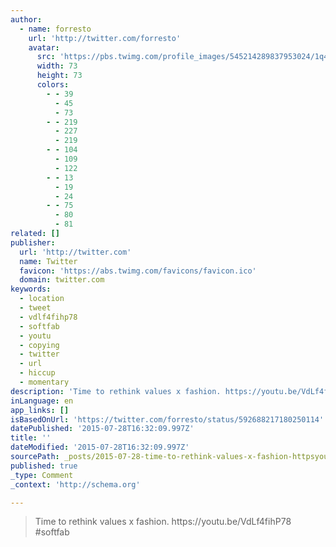 ```yaml
---
author:
  - name: forresto
    url: 'http://twitter.com/forresto'
    avatar:
      src: 'https://pbs.twimg.com/profile_images/545214289837953024/1q4UeDm8_bigger.jpeg'
      width: 73
      height: 73
      colors:
        - - 39
          - 45
          - 73
        - - 219
          - 227
          - 219
        - - 104
          - 109
          - 122
        - - 13
          - 19
          - 24
        - - 75
          - 80
          - 81
related: []
publisher:
  url: 'http://twitter.com'
  name: Twitter
  favicon: 'https://abs.twimg.com/favicons/favicon.ico'
  domain: twitter.com
keywords:
  - location
  - tweet
  - vdlf4fihp78
  - softfab
  - youtu
  - copying
  - twitter
  - url
  - hiccup
  - momentary
description: 'Time to rethink values x fashion. https://youtu.be/VdLf4fihP78 #softfab'
inLanguage: en
app_links: []
isBasedOnUrl: 'https://twitter.com/forresto/status/592688217180250114'
datePublished: '2015-07-28T16:32:09.997Z'
title: ''
dateModified: '2015-07-28T16:32:09.997Z'
sourcePath: _posts/2015-07-28-time-to-rethink-values-x-fashion-httpsyoutubevdlf4fihp.md
published: true
_type: Comment
_context: 'http://schema.org'

---
```

> Time to rethink values x fashion&period; https&colon;&sol;&sol;youtu&period;be&sol;VdLf4fihP78 &num;softfab